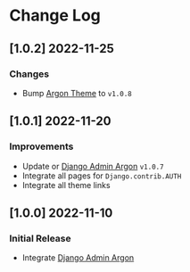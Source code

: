 # Change Log

## [1.0.2] 2022-11-25
### Changes

- Bump [Argon Theme](https://github.com/app-generator/django-admin-argon-dashboard) to `v1.0.8`

## [1.0.1] 2022-11-20
### Improvements

- Update or [Django Admin Argon](https://github.com/app-generator/django-admin-argon-dashboard) `v1.0.7`
- Integrate all pages for `Django.contrib.AUTH`
- Integrate all theme links

## [1.0.0] 2022-11-10
### Initial Release

- Integrate [Django Admin Argon](https://github.com/app-generator/django-admin-argon-dashboard)

